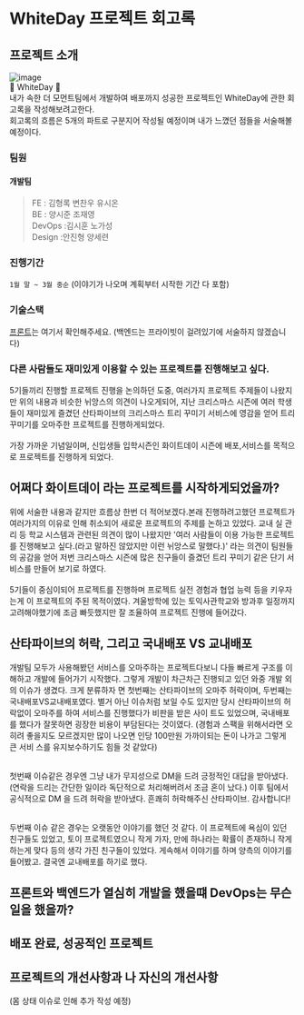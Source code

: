 # WhiteDay 프로젝트 회고록
## 프로젝트 소개
![image](https://user-images.githubusercontent.com/82383294/158175245-3ed920ba-b629-4765-be3e-a7129900571d.png)<br>
🍭 WhiteDay 🍭<br>
내가 속한 더 모먼트팀에서 개발하여 배포까지 성공한 프로젝트인 WhiteDay에 관한 회고록을 작성해보려고한다. <br>
회고록의 흐름은 5개의 파트로 구분지어 작성될 예정이며 내가 느꼈던 점들을 서술해볼 예정이다.

### 팀원
#### 개발팀
> FE : 김형록 변찬우 유시온<br>
BE : 양시준 조재영<br>
DevOps :김시훈 노가성 <br>
Design :안진형 양세련<br>

### 진행기간
`1월 말 ~ 3월 중순` (이야기가 나오며 계획부터 시작한 기간 다 포함)
### 기술스택
<a href = "https://github.com/themoment-team/whiteday-front">프론트</a>는 여기서 확인해주세요. (백엔드는 프라이빗이 걸려있기에 서술하지 않겠습니다)

### 다른 사람들도 재미있게 이용할 수 있는 프로젝트를 진행해보고 싶다.
5기들끼리 진행할 프로젝트 진행을 논의하던 도중, 여러가지 프로젝트 주제들이 나왔지만 위의 내용과 비슷한 뉘앙스의 의견이 나오게되어, 
지난 크리스마스 시즌에 여러 학생들이 재미있게 즐겼던 산타파이브의 크리스마스 트리 꾸미기 서비스에 
영감을 얻어 트리 꾸미기를 오마주한 프로젝트를 진행하게되었다. <br><br>
가장 가까운 기념일이며, 신입생들 입학시즌인 화이트데이 시즌에 배포,서비스를 목적으로 프로젝트를 진행하게 되었다.

## 어쩌다 화이트데이 라는 프로젝트를 시작하게되었을까?
위에 서술한 내용과 같지만 흐름상 한번 더 적어보겠다.본래 진행하려고했던 프로젝트가 여러가지의 이유로 인해 취소되어 새로운 프로젝트의 주제를 논하고 있었다. 
교내 실 관리 등 학교 시스템과 관련된 의견이 많이 나왔지만 '여러 사람들이 이용 가능한 프로젝트
를 진행해보고 싶다.(라고 말하진 않았지만 이런 뉘앙스로 말했다.)' 라는 의견이 팀원들의 공감을 얻어 저번 크리스마스 시즌에 많은 친구들이 즐겼던 트리 꾸미기 같은 단기 서비스를 만들어 보기로 하였다.
<br><br>
5기들이 중심이되어 프로젝트를 진행하며 프로젝트 실전 경험과 협업 능력 등을 키우자는게 이 프로젝트의 주된 목적이였다. 겨울방학에 있는 토익사관학교와 방과후 일정까지 고려해야했기에 조금 빠듯했지만
잘 조율하여 프로젝트 진행에 들어갔다. 

## 산타파이브의 허락, 그리고 국내배포 VS 교내배포
개발팀 모두가 사용해봤던 서비스를 오마주하는 프로젝트다보니 다들 빠르게 구조를 이해하고 개발에 들어가기 시작했다. 그렇게 개발이 차근차근 진행되고 있던 와중 개발 외의 이슈가 생겼다. 크게 분류하자
면 첫번째는 산타파이브의 오마주 허락이며, 두번째는 국내배포VS교내배포였다. 별거 아닌 이슈처럼 보일 수도 있지만 당시 산타파이브의 허락없이 오마주를 하여 서비스를 진행했다가 비판을 받은 사이
트도 있었으며, 국내배포를 했다가 잘못하면 굉장한 비용이 부담된다는 것이였다. (경험과 스팩을 위해서라면 오히려 좋을지도 모르겠지만 많이 나오면 인당 100만원 가까이되는 돈이 나가고 그렇게 큰 서비
스를 유지보수하기도 힘들 것 같았다)<br><br>

 첫번째 이슈같은 경우엔 그냥 내가 무지성으로 DM을 드려 긍정적인 대답을 받아냈다.(연락을 드리는 간단한 일이라 독단적으로 처리해버려서 조금 혼이 났다.) 이후 팀에서 공식적으로 
DM 을 드려 허락을 받아냈다. 흔쾌히 허락해주신 산타파이브. 감사합니다!<br><br>

  두번째 이슈 같은 경우는 오랫동안 이야기를 했던 것 같다. 이 프로젝트에 욕심이 있던 친구들도 있었고, 토이 프로젝트였으니 작게 가자, 만에 하나라는 확률이 존재하니 작게 하는게 맞다 등의 생각
가진 친구들이 있었다. 게속해서 이야기를 하며 양측의 이야기를 들어봤고. 결국엔 교내배포를 하기로 했다.

## 프론트와 백엔드가 열심히 개발을 했을떄 DevOps는 무슨 일을 했을까?
## 
## 배포 완료, 성공적인 프로젝트

## 프로젝트의 개선사항과 나 자신의 개선사항

(몸 상태 이슈로 인해 추가 작성 예정)
